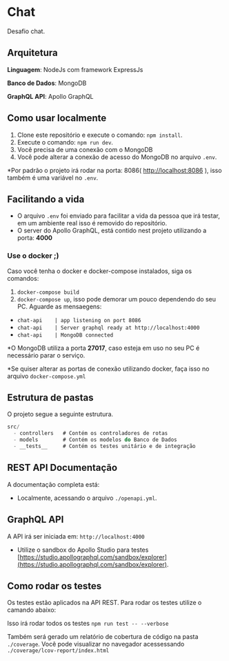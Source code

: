 # Chat
Desafio chat. 


## Arquitetura
**Linguagem**: NodeJs com framework ExpressJs

**Banco de Dados**: MongoDB

**GraphQL API**: Apollo GraphQL

## Como usar localmente
1. Clone este repositório e execute o comando: ```npm install```.
2. Execute o comando: ```npm run dev```.
3. Você precisa de uma conexão com o MongoDB
4. Você pode alterar a conexão de acesso do MongoDB no arquivo ```.env```.

*Por padrão o projeto irá rodar na porta: 8086( [http://localhost:8086](http://localhost:8086) ), isso também é uma variável no ```.env```.

## Facilitando a vida
 - O arquivo ```.env``` foi enviado para facilitar a vida da pessoa que irá testar, em um ambiente real isso é removido do repositório.
 - O server do Apollo GraphQL, está contido nest projeto utilizando a porta: **4000**

### Use o docker ;)
Caso você tenha o docker e docker-compose instalados, siga os comandos:
1. ```docker-compose build```
2. ```docker-compose up```, isso pode demorar um pouco dependendo do seu PC.
Aguarde as mensaegens: 
 * ```chat-api    | app listening on port 8086``` 
 * ```chat-api    | Server graphql ready at http://localhost:4000``` 
 * ```chat-api    | MongoDB connected``` 

 *O MongoDB utiliza a porta **27017**, caso esteja em uso no seu PC é necessário parar o serviço.

*Se quiser alterar as portas de conexão utilizando docker, faça isso no arquivo ```docker-compose.yml```

## Estrutura de pastas
O projeto segue a seguinte estrutura.

```js
src/
  - controllers   # Contém os controladores de rotas
  - models        # Contém os modelos do Banco de Dados
  - __tests__     # Contém os testes unitário e de integração
```

## REST API Documentação
A documentação completa está: 
 - Localmente, acessando o arquivo ```./openapi.yml```.


## GraphQL API
A API irá ser iniciada em: ```http://localhost:4000``` 
 - Utilize o sandbox do Apollo Studio para testes [https://studio.apollographql.com/sandbox/explorer](https://studio.apollographql.com/sandbox/explorer).

## Como rodar os testes
Os testes estão aplicados na API REST.
Para rodar os testes utilize o camando abaixo:

Isso irá rodar todos os testes
```npm run test -- --verbose```

Também será gerado um relatório de cobertura de código na pasta ```./coverage```.
Você pode visualizar no navegador acessessando ```./coverage/lcov-report/index.html```